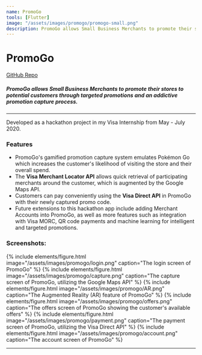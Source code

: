 ```yaml
---
name: PromoGo
tools: [Flutter]
image: "/assets/images/promogo/promogo-small.png"
description: PromoGo allows Small Business Merchants to promote their stores to potential customers through targeted promotions and an addictive promotion capture process. 
---
```


# PromoGo

<div class="mt-3 mb-3">
  <a href="https://github.com/jon-chua/PromoGo" class="btn btn-primary px-3" role="button">
    <i class="fab fa-github"></i> GitHub Repo
  </a>
</div>

##### PromoGo allows Small Business Merchants to promote their stores to potential customers through targeted promotions and an addictive promotion capture process. 

---

Developed as a hackathon project in my Visa Internship from May - July 2020.

### Features

- PromoGo's gamified promotion capture system emulates Pokémon Go which increases the customer's likelihood of visiting the store and their overall spend.
- The **Visa Merchant Locator API** allows quick retrieval of participating merchants around the customer, which is augmented by the Google Maps API.
- Customers can pay conveniently using the **Visa Direct API** in PromoGo with their newly captured promo code.
- Future extensions to this hackathon app include adding Merchant Accounts into PromoGo, as well as more features such as integration with Visa MORC, QR code payments and machine learning for intelligent and targeted promotions.

### Screenshots:

{% include elements/figure.html image="/assets/images/promogo/login.png" caption="The login screen of PromoGo" %}
{% include elements/figure.html image="/assets/images/promogo/capture.png" caption="The capture screen of PromoGo, utilizing the Google Maps API" %}
{% include elements/figure.html image="/assets/images/promogo/AR.png" caption="The Augmented Reality (AR) feature of PromoGo" %}
{% include elements/figure.html image="/assets/images/promogo/offers.png" caption="The offers screen of PromoGo showing the customer's available offers" %}
{% include elements/figure.html image="/assets/images/promogo/payment.png" caption="The payment screen of PromoGo, utilizing the Visa Direct API" %}
{% include elements/figure.html image="/assets/images/promogo/account.png" caption="The account screen of PromoGo" %}

---
